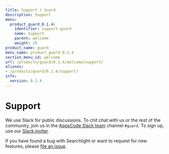 ```yaml
---
title: Support | Guard
description: Support
menu:
  product_guard_0.1.4:
    identifier: support-guard
    name: Support
    parent: welcome
    weight: 25
product_name: guard
menu_name: product_guard_0.1.4
section_menu_id: welcome
url: /products/guard/0.1.4/welcome/support/
aliases:
- /products/guard/0.1.4/support/
info:
  version: 0.1.4
---
```


# Support

We use Slack for public discussions. To chit chat with us or the rest of the community, join us in the [AppsCode Slack team](https://appscode.slack.com/messages/C8M8HANQ0/details/) channel `#guard`. To sign up, use our [Slack inviter](https://slack.appscode.com/).

If you have found a bug with Searchlight or want to request for new features, please [file an issue](https://github.com/appscode/guard/issues/new).
